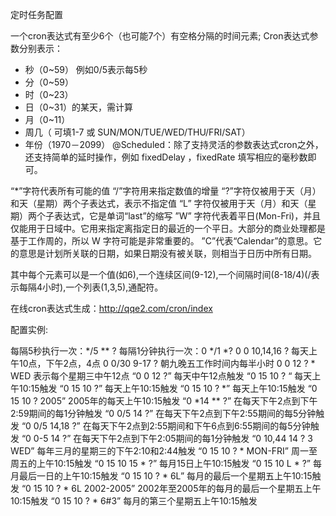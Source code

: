 定时任务配置

一个cron表达式有至少6个（也可能7个）有空格分隔的时间元素;
Cron表达式参数分别表示：
* 秒（0~59） 例如0/5表示每5秒
* 分（0~59）
* 时（0~23）
* 日（0~31）的某天，需计算
* 月（0~11）
* 周几（ 可填1-7 或 SUN/MON/TUE/WED/THU/FRI/SAT）
*  年份（1970－2099）
@Scheduled：除了支持灵活的参数表达式cron之外，还支持简单的延时操作，例如 fixedDelay ，fixedRate 填写相应的毫秒数即可。

“*”字符代表所有可能的值
“/”字符用来指定数值的增量
“?”字符仅被用于天（月）和天（星期）两个子表达式，表示不指定值
“L” 字符仅被用于天（月）和天（星期）两个子表达式，它是单词“last”的缩写
”W” 字符代表着平日(Mon-Fri)，并且仅能用于日域中。它用来指定离指定日的最近的一个平日。大部分的商业处理都是基于工作周的，所以 W 字符可能是非常重要的。
”C”代表“Calendar”的意思。它的意思是计划所关联的日期，如果日期没有被关联，则相当于日历中所有日期。

其中每个元素可以是一个值(如6),一个连续区间(9-12),一个间隔时间(8-18/4)(/表示每隔4小时),一个列表(1,3,5),通配符。

在线cron表达式生成：http://qqe2.com/cron/index

配置实例:

每隔5秒执行一次：*/5 ** ?
每隔1分钟执行一次：0 */1 *?
0 0 10,14,16 ? 每天上午10点，下午2点，4点
0 0/30 9-17 ? 朝九晚五工作时间内每半小时
0 0 12 ? * WED 表示每个星期三中午12点
“0 0 12 ?” 每天中午12点触发
“0 15 10 ? “ 每天上午10:15触发
“0 15 10 ?” 每天上午10:15触发
“0 15 10 ? *” 每天上午10:15触发
“0 15 10 ? 2005” 2005年的每天上午10:15触发
“0 *14 ** ?” 在每天下午2点到下午2:59期间的每1分钟触发
“0 0/5 14 ?” 在每天下午2点到下午2:55期间的每5分钟触发
“0 0/5 14,18 ?” 在每天下午2点到2:55期间和下午6点到6:55期间的每5分钟触发
“0 0-5 14 ?” 在每天下午2点到下午2:05期间的每1分钟触发
“0 10,44 14 ? 3 WED” 每年三月的星期三的下午2:10和2:44触发
“0 15 10 ? * MON-FRI” 周一至周五的上午10:15触发
“0 15 10 15 * ?” 每月15日上午10:15触发
“0 15 10 L * ?” 每月最后一日的上午10:15触发
“0 15 10 ? * 6L” 每月的最后一个星期五上午10:15触发
“0 15 10 ? * 6L 2002-2005” 2002年至2005年的每月的最后一个星期五上午10:15触发
“0 15 10 ? * 6#3” 每月的第三个星期五上午10:15触发


